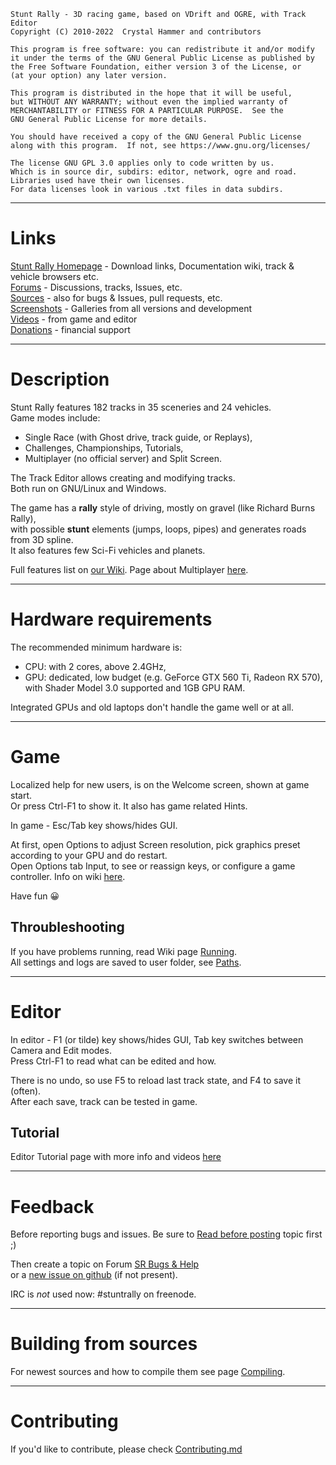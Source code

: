 
    Stunt Rally - 3D racing game, based on VDrift and OGRE, with Track Editor
    Copyright (C) 2010-2022  Crystal Hammer and contributors

    This program is free software: you can redistribute it and/or modify
    it under the terms of the GNU General Public License as published by
    the Free Software Foundation, either version 3 of the License, or
    (at your option) any later version.

    This program is distributed in the hope that it will be useful,
    but WITHOUT ANY WARRANTY; without even the implied warranty of
    MERCHANTABILITY or FITNESS FOR A PARTICULAR PURPOSE.  See the
    GNU General Public License for more details.

    You should have received a copy of the GNU General Public License
    along with this program.  If not, see https://www.gnu.org/licenses/

    The license GNU GPL 3.0 applies only to code written by us.
    Which is in source dir, subdirs: editor, network, ogre and road.
    Libraries used have their own licenses.
    For data licenses look in various .txt files in data subdirs.

------------------------------------------------------------------------------

# Links

[Stunt Rally Homepage](https://stuntrally.tuxfamily.org/) - Download links, Documentation wiki, track & vehicle browsers etc.  
[Forums](https://forum.freegamedev.net/viewforum.php?f=77) - Discussions, tracks, Issues, etc.  
[Sources](https://github.com/stuntrally/) - also for bugs & Issues, pull requests, etc.  
[Screenshots](https://stuntrally.tuxfamily.org/gallery) - Galleries from all versions and development  
[Videos](https://www.youtube.com/user/TheCrystalHammer) - from game and editor  
[Donations](https://cryham.tuxfamily.org/donate/) - financial support

------------------------------------------------------------------------------

# Description

Stunt Rally features 182 tracks in 35 sceneries and 24 vehicles.  
Game modes include:
* Single Race (with Ghost drive, track guide, or Replays),
* Challenges, Championships, Tutorials,
* Multiplayer (no official server) and Split Screen.  

The Track Editor allows creating and modifying tracks.  
Both run on GNU/Linux and Windows.  

The game has a **rally** style of driving, mostly on gravel (like Richard Burns Rally),  
with possible **stunt** elements (jumps, loops, pipes) and generates roads from 3D spline.  
It also features few Sci-Fi vehicles and planets.

Full features list on [our Wiki](https://stuntrally.tuxfamily.org/wiki/doku.php?id=features). Page about Multiplayer [here](https://stuntrally.tuxfamily.org/wiki/doku.php?id=multiplayer).

------------------------------------------------------------------------------

# Hardware requirements

The recommended minimum hardware is:  
* CPU: with 2 cores, above 2.4GHz,  
* GPU: dedicated, low budget (e.g. GeForce GTX 560 Ti, Radeon RX 570),  
with Shader Model 3.0 supported and 1GB GPU RAM.  

Integrated GPUs and old laptops don't handle the game well or at all.  

------------------------------------------------------------------------------

# Game

Localized help for new users, is on the Welcome screen, shown at game start.  
Or press Ctrl-F1 to show it. It also has game related Hints.  

In game - Esc/Tab key shows/hides GUI.

At first, open Options to adjust Screen resolution, pick graphics preset according to your GPU and do restart.  
Open Options tab Input, to see or reassign keys, or configure a game controller. Info on wiki [here](https://stuntrally.tuxfamily.org/wiki/doku.php?id=running#input).

Have fun 😀

## Throubleshooting

If you have problems running, read Wiki page [Running](https://stuntrally.tuxfamily.org/wiki/doku.php?id=running).  
All settings and logs are saved to user folder, see [Paths](https://stuntrally.tuxfamily.org/wiki/doku.php?id=paths).

------------------------------------------------------------------------------

# Editor

In editor - F1 (or tilde) key shows/hides GUI, Tab key switches between Camera and Edit modes.  
Press Ctrl-F1 to read what can be edited and how.  

There is no undo, so use F5 to reload last track state, and F4 to save it (often).  
After each save, track can be tested in game.

## Tutorial

Editor Tutorial page with more info and videos [here](https://stuntrally.tuxfamily.org/wiki/doku.php?id=editor)

------------------------------------------------------------------------------

# Feedback

Before reporting bugs and issues. Be sure to [Read before posting](https://forum.freegamedev.net/viewtopic.php?f=78&t=3814) topic first ;)

Then create a topic on Forum [SR Bugs & Help](https://forum.freegamedev.net/viewforum.php?f=78)  
or a [new issue on github](https://github.com/stuntrally/stuntrally/issues/new) (if not present).  

IRC is *not* used now: #stuntrally on freenode.

------------------------------------------------------------------------------

# Building from sources

For newest sources and how to compile them see page [Compiling](https://stuntrally.tuxfamily.org/wiki/doku.php?id=compile).

------------------------------------------------------------------------------

# Contributing

If you'd like to contribute, please check [Contributing.md](https://github.com/stuntrally/stuntrally/blob/master/Contributing.md)
